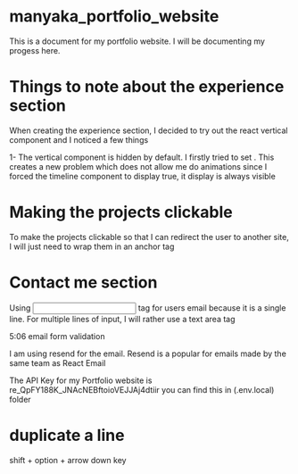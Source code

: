 # manyaka_portfolio_website

This is a document for my portfolio website. I will be documenting my progess here.

# Things to note about the experience section

When creating the experience section, I decided to try out the react vertical component
and I noticed a few things

1- The vertical component is hidden by default. I firstly tried to set <VerticalTimelineElement visible={true}>.
This creates a new problem which does not allow me do animations since I forced the timeline component to display
true, it display is always visible

# Making the projects clickable

To make the projects clickable so that I can redirect the user to another site, I will just need
to wrap them in an anchor tag

# Contact me section

Using <input> tag for users email because it is a single line. For multiple lines of input, I will rather use a text area tag

5:06 email form validation

I am using resend for the email. Resend is a popular for emails made by the same team as React Email

The API Key for my Portfolio website is re_QpFY188K_JNAcNEBftoioVEJJAj4dtiir you can find this in (.env.local) folder

# duplicate a line

shift + option + arrow down key

